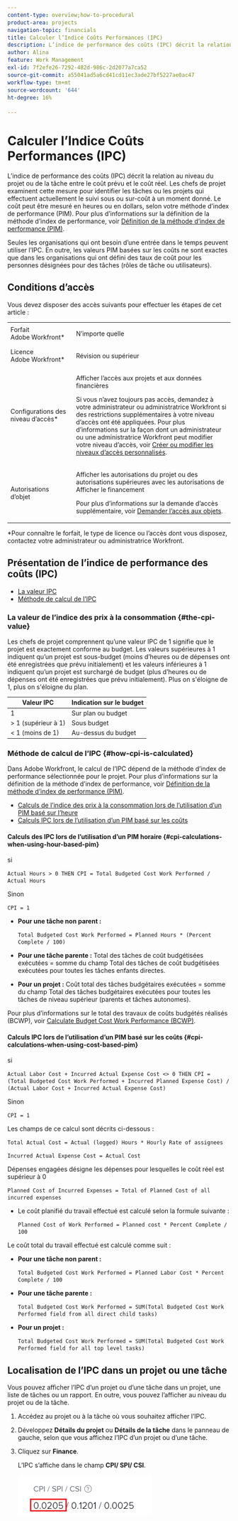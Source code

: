 ```yaml
---
content-type: overview;how-to-procedural
product-area: projects
navigation-topic: financials
title: Calculer l’Indice Coûts Performances (IPC)
description: L’indice de performance des coûts (IPC) décrit la relation au niveau du projet ou de la tâche entre le coût prévu et le coût réel. Les chefs de projet examinent cette mesure pour identifier les tâches ou les projets qui effectuent actuellement le suivi sous ou sur-coût à un moment donné.
author: Alina
feature: Work Management
exl-id: 7f2efe26-7292-482d-986c-2d2077a7ca52
source-git-commit: a55041ad5a6cd41cd11ec3ade27bf5227ae0ac47
workflow-type: tm+mt
source-wordcount: '644'
ht-degree: 16%

---
```


# Calculer l’Indice Coûts Performances (IPC)

<!--
<p data-mc-conditions="QuicksilverOrClassic.Draft mode">(NOTE: Linked to the product. Do not change link.)</p>
-->

L’indice de performance des coûts (IPC) décrit la relation au niveau du projet ou de la tâche entre le coût prévu et le coût réel. Les chefs de projet examinent cette mesure pour identifier les tâches ou les projets qui effectuent actuellement le suivi sous ou sur-coût à un moment donné. Le coût peut être mesuré en heures ou en dollars, selon votre méthode d’index de performance (PIM). Pour plus d’informations sur la définition de la méthode d’index de performance, voir [Définition de la méthode d’index de performance (PIM)](../../../manage-work/projects/project-finances/set-pim.md).

Seules les organisations qui ont besoin d’une entrée dans le temps peuvent utiliser l’IPC. En outre, les valeurs PIM basées sur les coûts ne sont exactes que dans les organisations qui ont défini des taux de coût pour les personnes désignées pour des tâches (rôles de tâche ou utilisateurs).

## Conditions d’accès

Vous devez disposer des accès suivants pour effectuer les étapes de cet article :

<table style="table-layout:auto"> 
 <col> 
 <col> 
 <tbody> 
  <tr> 
   <td role="rowheader">Forfait Adobe Workfront*</td> 
   <td> <p>N’importe quelle</p> </td> 
  </tr> 
  <tr> 
   <td role="rowheader">Licence Adobe Workfront*</td> 
   <td> <p>Révision ou supérieur</p> </td> 
  </tr> 
  <tr> 
   <td role="rowheader">Configurations des niveau d’accès*</td> 
   <td> <p>Afficher l’accès aux projets et aux données financières</p> <p> Si vous n’avez toujours pas accès, demandez à votre administrateur ou administratrice Workfront si des restrictions supplémentaires à votre niveau d’accès ont été appliquées. Pour plus d’informations sur la façon dont un administrateur ou une administratrice Workfront peut modifier votre niveau d’accès, voir <a href="../../../administration-and-setup/add-users/configure-and-grant-access/create-modify-access-levels.md" class="MCXref xref">Créer ou modifier les niveaux d’accès personnalisés</a>.</p> </td> 
  </tr> 
  <tr> 
   <td role="rowheader">Autorisations d’objet</td> 
   <td> <p>Afficher les autorisations du projet ou des autorisations supérieures avec les autorisations de Afficher le financement</p> <p>Pour plus d’informations sur la demande d’accès supplémentaire, voir <a href="../../../workfront-basics/grant-and-request-access-to-objects/request-access.md" class="MCXref xref">Demander l’accès aux objets</a>.</p> </td> 
  </tr> 
 </tbody> 
</table>

&#42;Pour connaître le forfait, le type de licence ou l’accès dont vous disposez, contactez votre administrateur ou administratrice Workfront.

## Présentation de l’indice de performance des coûts (IPC)

* [La valeur IPC](#the-cpi-value)
* [Méthode de calcul de l’IPC](#how-cpi-is-calculated)

### La valeur de l’indice des prix à la consommation {#the-cpi-value}

Les chefs de projet comprennent qu’une valeur IPC de 1 signifie que le projet est exactement conforme au budget. Les valeurs supérieures à 1 indiquent qu’un projet est sous-budget (moins d’heures ou de dépenses ont été enregistrées que prévu initialement) et les valeurs inférieures à 1 indiquent qu’un projet est surchargé de budget (plus d’heures ou de dépenses ont été enregistrées que prévu initialement). Plus on s&#39;éloigne de 1, plus on s&#39;éloigne du plan.

| **Valeur IPC** | **Indication sur le budget** |
|---|---|
| 1 | Sur plan ou budget |
| > 1 (supérieur à 1) | Sous budget |
| &lt; 1 (moins de 1) | Au-dessus du budget |


### Méthode de calcul de l’IPC {#how-cpi-is-calculated}

Dans Adobe Workfront, le calcul de l’IPC dépend de la méthode d’index de performance sélectionnée pour le projet. Pour plus d’informations sur la définition de la méthode d’index de performance, voir [Définition de la méthode d’index de performance (PIM)](../../../manage-work/projects/project-finances/set-pim.md).

* [Calculs de l’indice des prix à la consommation lors de l’utilisation d’un PIM basé sur l’heure](#cpi-calculations-when-using-hour-based-pim)
* [Calculs IPC lors de l’utilisation d’un PIM basé sur les coûts](#cpi-calculations-when-using-cost-based-pim)

#### Calculs des IPC lors de l’utilisation d’un PIM horaire {#cpi-calculations-when-using-hour-based-pim}

si

```
Actual Hours > 0 THEN CPI = Total Budgeted Cost Work Performed / Actual Hours
```

Sinon

```
CPI = 1
```

* **Pour une tâche non parent :**

  ```
  Total Budgeted Cost Work Performed = Planned Hours * (Percent Complete / 100)
  ```

* **Pour une tâche parente :**
Total des tâches de coût budgétisées exécutées = somme du champ Total des tâches de coût budgétisées exécutées pour toutes les tâches enfants directes.

* **Pour un projet :**
Coût total des tâches budgétaires exécutées = somme du champ Total des tâches budgétaires exécutées pour toutes les tâches de niveau supérieur (parents et tâches autonomes).

Pour plus d’informations sur le total des travaux de coûts budgétés réalisés (BCWP), voir [Calculate Budget Cost Work Performance (BCWP)](../../../manage-work/projects/project-finances/calculate-bcwp.md).

#### Calculs IPC lors de l’utilisation d’un PIM basé sur les coûts {#cpi-calculations-when-using-cost-based-pim}

<!--
<p data-mc-conditions="QuicksilverOrClassic.Draft mode"><code>CPI = (Planned Cost of Work Performed + Planned Cost of Incurred Expenses) / (Total Actual Cost + Actual Cost of Incurred Expenses) </code> </p>
-->

<!--
<p data-mc-conditions="QuicksilverOrClassic.Draft mode"><code>NOTE: this used to be here before - above - but Anna sent me the one below. I kept the other one, although she is still researching its validity - see this issue: https://hub.workfront.com/issue/5fc7b1cf00012aeebf9e822db8ea2513/overview)</code> </p>
-->

si

```
Actual Labor Cost + Incurred Actual Expense Cost <> 0 THEN CPI = (Total Budgeted Cost Work Performed + Incurred Planned Expense Cost) / (Actual Labor Cost + Incurred Actual Expense Cost)
```



Sinon

```
CPI = 1
```

<!--
<p data-mc-conditions="QuicksilverOrClassic.Draft mode"><code>(NOTE: above: this used to say: CPI = CPI Labor, but Anna had me fix it on July 21, 2021)</code> </p>
-->

Les champs de ce calcul sont décrits ci-dessous :

```
Total Actual Cost = Actual (logged) Hours * Hourly Rate of assignees
```

```
Incurred Actual Expense Cost = Actual Cost
```

Dépenses engagées désigne les dépenses pour lesquelles le coût réel est supérieur à 0

```
Planned Cost of Incurred Expenses = Total of Planned Cost of all incurred expenses
```



<!--
  <p data-mc-conditions="QuicksilverOrClassic.Draft mode">(NOTE: Old calculation - taken out by Lilit and replaced below: Planned Cost of Work Performed= (planned labor cost) * (percent complete) / 100 where planned labor cost is the planned hours allocated to assignees * their rates.)</p>
  -->

* Le coût planifié du travail effectué est calculé selon la formule suivante :

  ```
  Planned Cost of Work Performed = Planned cost * Percent Complete / 100
  ```

Le coût total du travail effectué est calculé comme suit :

* **Pour une tâche non parent :**

  ```
  Total Budgeted Cost Work Performed = Planned Labor Cost * Percent Complete / 100
  ```

* **Pour une tâche parente :**

  ```
  Total Budgeted Cost Work Performed = SUM(Total Budgeted Cost Work Performed field from all direct child tasks)
  ```

* **Pour un projet :**

  ```
  Total Budgeted Cost Work Performed = SUM(Total Budgeted Cost Work Performed field for all top level tasks)
  ```



## Localisation de l’IPC dans un projet ou une tâche

Vous pouvez afficher l’IPC d’un projet ou d’une tâche dans un projet, une liste de tâches ou un rapport. En outre, vous pouvez l’afficher au niveau du projet ou de la tâche.

1. Accédez au projet ou à la tâche où vous souhaitez afficher l’IPC.
1. Développez **Détails du projet** ou **Détails de la tâche** dans le panneau de gauche, selon que vous affichez l’IPC d’un projet ou d’une tâche.

1. Cliquez sur **Finance**.

   L’IPC s’affiche dans le champ **CPI/ SPI/ CSI**.

   ![](assets/cpi-on-project-nwe.png)
